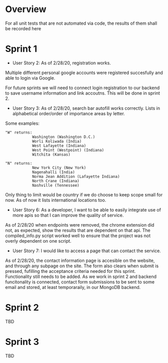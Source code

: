 # Overview

For all unit tests that are not automated via code, the results of them shall be recorded here


# Sprint 1

* User Story 2:
As of 2/28/20, registration works.

Multiple different personal google accounts were registered succesfully and able to login via Google. 

For future sprints we will need to connect login registration to our backend to save username information and link accoutns. This will be done in sprint 2.


* User Story 3:
As of 2/28/20, search bar autofill works correctly. Lists in alphabetical order/order of importance areas by letter.

Some examples:
    
    "W" returns:
                Washington (Washington D.C.)
                Worli Koliwada (India)
                West Lafayette (Indiana)
                West Point (Westpoint) (Indiana)
                Witchita (Kansas)

    "N" returns:
                New York City (New York)
                Nagenahalli (India)
                Norma Jean Addition (Lafayette Indiana)
                North Crane (Indiana)
                Nashville (Tennessee)


Only thing to limit would be country if we do choose to keep scope small for now. As of now it lists international locations too.

* User Story 6: As a developer, I want to be able to easily integrate use of more apis so that I can improve the quality of service.

As of 2/28/20  when endpoints were removed, the chrome extension did not, as expected, show the results that are dependent on that api. 
The compiled_info.py script worked well to ensure that the project was not overly dependent on one script.


* User Story 7: I would like to access a page that can contact the service.

As of 2/28/20, the contact information page is accesible on the website, and through any subpage on the site.
The form also clears when submit is pressed, fufilling the acceptance criteria needed for this sprint.
Functionality still needs to be added. As we work in sprint 2 and backend funcitonality is connected,
contact form submissions to be sent to some email and stored, at least temporaraily, in our MongoDB backend.


# Sprint 2

TBD


# Sprint 3

TBD

